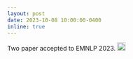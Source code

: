 ```yaml
---
layout: post
date: 2023-10-08 10:00:00-0400
inline: true
---
```


Two paper accepted to EMNLP 2023. <img src="https://github.com/liuyanchen1015/liuyanchen1015.github.io/assets/43295960/5a3cf578-f7e4-4a6e-9a04-f0922c5e70d1" alt="drawing" width="19"/> 


